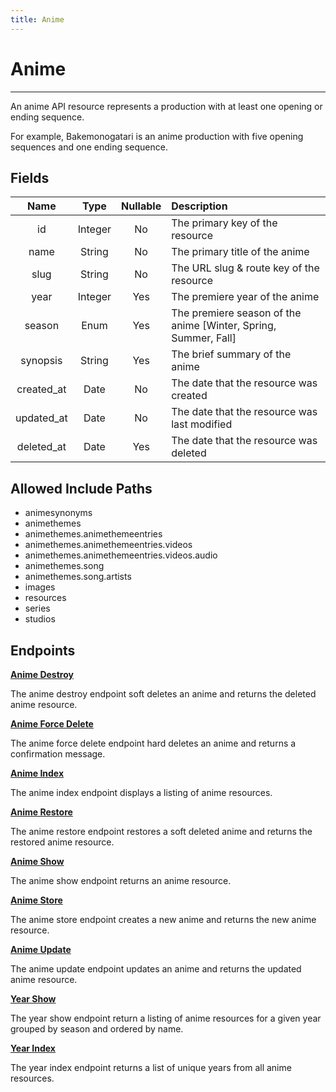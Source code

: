 ```yaml
---
title: Anime
---
```


# Anime

---

An anime API resource represents a production with at least one opening or ending sequence.

For example, Bakemonogatari is an anime production with five opening sequences and one ending sequence.

## Fields

|    Name    |  Type   | Nullable | Description                                                     |
| :--------: | :-----: | :------: | :-------------------------------------------------------------- |
| id         | Integer | No       | The primary key of the resource                                 |
| name       | String  | No       | The primary title of the anime                                  |
| slug       | String  | No       | The URL slug & route key of the resource                        |
| year       | Integer | Yes      | The premiere year of the anime                                  |
| season     | Enum    | Yes      | The premiere season of the anime [Winter, Spring, Summer, Fall] |
| synopsis   | String  | Yes      | The brief summary of the anime                                  |
| created_at | Date    | No       | The date that the resource was created                          |
| updated_at | Date    | No       | The date that the resource was last modified                    |
| deleted_at | Date    | Yes      | The date that the resource was deleted                          |

## Allowed Include Paths

* animesynonyms
* animethemes
* animethemes.animethemeentries
* animethemes.animethemeentries.videos
* animethemes.animethemeentries.videos.audio
* animethemes.song
* animethemes.song.artists
* images
* resources
* series
* studios

## Endpoints

**[Anime Destroy](/wiki/anime/destroy/)**

The anime destroy endpoint soft deletes an anime and returns the deleted anime resource.

**[Anime Force Delete](/wiki/anime/forceDelete/)**

The anime force delete endpoint hard deletes an anime and returns a confirmation message.

**[Anime Index](/wiki/anime/index/)**

The anime index endpoint displays a listing of anime resources.

**[Anime Restore](/wiki/anime/restore/)**

The anime restore endpoint restores a soft deleted anime and returns the restored anime resource.

**[Anime Show](/wiki/anime/show/)**

The anime show endpoint returns an anime resource.

**[Anime Store](/wiki/anime/store/)**

The anime store endpoint creates a new anime and returns the new anime resource.

**[Anime Update](/wiki/anime/update/)**

The anime update endpoint updates an anime and returns the updated anime resource.

**[Year Show](/wiki/animeyear/show/)**

The year show endpoint return a listing of anime resources for a given year grouped by season and ordered by name.

**[Year Index](/wiki/animeyear/index/)**

The year index endpoint returns a list of unique years from all anime resources.